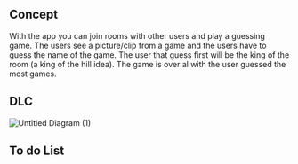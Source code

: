 ## Concept

With the app you can join rooms with other users and play a guessing game. The users see a picture/clip from a game and the users have to guess the name of the game. The user that guess first will be the king of the room (a king of the hill idea). The game is over al with the user guessed the most games. 

## DLC

![Untitled Diagram (1)](https://user-images.githubusercontent.com/43183768/79788600-34ce2d80-8349-11ea-9ce6-5ff8feea122f.jpg)



## To do List


